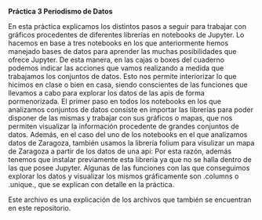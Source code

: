 **Práctica 3 Periodismo de Datos**

En esta práctica explicamos los distintos pasos a seguir para trabajar con gráficos procedentes de diferentes librerías en notebooks de Jupyter. Lo hacemos en base a tres notebooks en los que anteriormente hemos manejado bases de datos para aprender las muchas posibilidades que ofrece Jupyter. De esta manera, en las cajas o boxes del cuaderno podemos indicar las acciones que vamos realizando a medida que trabajamos los conjuntos de datos. Esto nos permite interiorizar lo que hicimos en clase o bien en casa, siendo conscientes de las funciones que llevamos a cabo para explorar los datos de las apis de forma pormenorizada. El primer paso en todos los notebooks en los que analizamos conjuntos de datos consiste en importar las librerías para poder disponer de las mismas y trabajar con sus gráficos o mapas, que nos permiten visualizar la información procedente de grandes conjuntos de datos. Además, en el caso del uno de los notebooks en el que analizamos datos de Zaragoza, también usamos la librería folium para visulizar un mapa de Zaragoza a partir de los datos de una api: Por esta razón, además tenemos que instalar previamente esta librería  ya que no se halla dentro de las que posee Jupyter. Algunas de las funciones con las que conseguimos explorar los datos y visualizar los mismos gráficamente son .columns o .unique., que se explican con detalle en la práctica. 

Este archivo es una explicación de los  archivos que también se encuentran en este repositorio.
